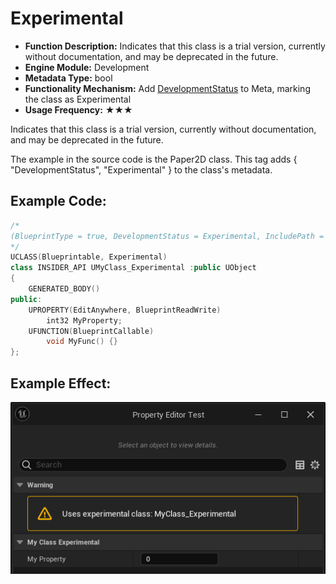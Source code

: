 # Experimental

- **Function Description:** Indicates that this class is a trial version, currently without documentation, and may be deprecated in the future.
- **Engine Module:** Development
- **Metadata Type:** bool
- **Functionality Mechanism:** Add [DevelopmentStatus](../../../../Meta/Development/DevelopmentStatus.md) to Meta, marking the class as Experimental
- **Usage Frequency:** ★★★

Indicates that this class is a trial version, currently without documentation, and may be deprecated in the future.

The example in the source code is the Paper2D class. This tag adds { "DevelopmentStatus", "Experimental" } to the class's metadata.

## Example Code:

```cpp
/*
(BlueprintType = true, DevelopmentStatus = Experimental, IncludePath = Class/Display/MyClass_Deprecated.h, IsBlueprintBase = true, ModuleRelativePath = Class/Display/MyClass_Deprecated.h)
*/
UCLASS(Blueprintable, Experimental)
class INSIDER_API UMyClass_Experimental :public UObject
{
	GENERATED_BODY()
public:
	UPROPERTY(EditAnywhere, BlueprintReadWrite)
		int32 MyProperty;
	UFUNCTION(BlueprintCallable)
		void MyFunc() {}
};
```

## Example Effect:

![Untitled](Untitled.png)
